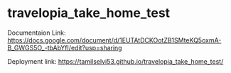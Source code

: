 # travelopia_take_home_test

Documentaion Link: https://docs.google.com/document/d/1EUTAtDCKOotZB1SMteKQ5oxmA-B_GWGS5O_-tbAbYfI/edit?usp=sharing

Deployment link: https://tamilselvi53.github.io/travelopia_take_home_test/
